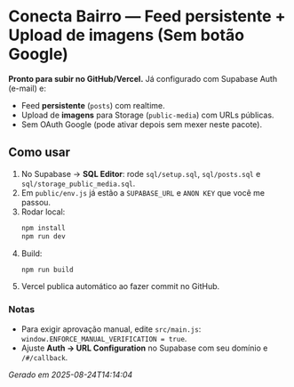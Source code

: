 # Conecta Bairro — Feed persistente + Upload de imagens (Sem botão Google)

**Pronto para subir no GitHub/Vercel.** Já configurado com Supabase Auth (e-mail) e:
- Feed **persistente** (`posts`) com realtime.
- Upload de **imagens** para Storage (`public-media`) com URLs públicas.
- Sem OAuth Google (pode ativar depois sem mexer neste pacote).

## Como usar
1. No Supabase → **SQL Editor**: rode `sql/setup.sql`, `sql/posts.sql` e `sql/storage_public_media.sql`.
2. Em `public/env.js` já estão a `SUPABASE_URL` e `ANON KEY` que você me passou.
3. Rodar local:
   ```bash
   npm install
   npm run dev
   ```
4. Build:
   ```bash
   npm run build
   ```
5. Vercel publica automático ao fazer commit no GitHub.

### Notas
- Para exigir aprovação manual, edite `src/main.js`: `window.ENFORCE_MANUAL_VERIFICATION = true`.
- Ajuste **Auth → URL Configuration** no Supabase com seu domínio e `/#/callback`.

_Gerado em 2025-08-24T14:14:04_
